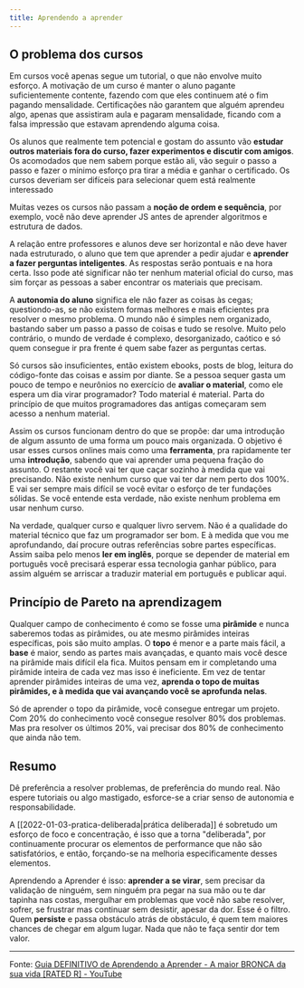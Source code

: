 ```yaml
---
title: Aprendendo a aprender
---
```


## O problema dos cursos
Em cursos você apenas segue um tutorial, o que não envolve muito esforço. A motivação de um curso é manter o aluno pagante suficientemente contente, fazendo com que eles continuem até o fim pagando mensalidade. Certificações não garantem que alguém aprendeu algo, apenas que assistiram aula e pagaram mensalidade, ficando com a falsa impressão que estavam aprendendo alguma coisa.

Os alunos que realmente tem potencial e gostam do assunto vão **estudar outros materiais fora do curso, fazer experimentos e discutir com amigos**. Os acomodados que nem sabem porque estão ali, vão seguir o passo a passo e fazer o mínimo esforço pra tirar a média e ganhar o certificado. Os cursos deveriam ser difíceis para selecionar quem está realmente interessado

Muitas vezes os cursos não passam a **noção de ordem e sequência**, por exemplo, você não deve aprender JS antes de aprender algoritmos e estrutura de dados.

A relação entre professores e alunos deve ser horizontal e não deve haver nada estruturado, o aluno que tem que aprender a pedir ajudar e **aprender a fazer perguntas inteligentes**. As respostas serão pontuais e na hora certa. Isso pode até significar não ter nenhum material oficial do curso, mas sim forçar as pessoas a saber encontrar os materiais que precisam.

A **autonomia do aluno** significa ele não fazer as coisas às cegas; questiondo-as, se não existem formas melhores e mais eficientes pra resolver o mesmo problema. O mundo não é simples nem organizado, bastando saber um passo a passo de coisas e tudo se resolve. Muito pelo contrário, o mundo de verdade é complexo, desorganizado, caótico e só quem consegue ir pra frente é quem sabe fazer as perguntas certas.

Só cursos são insuficientes, então existem ebooks, posts de blog, leitura do código-fonte das coisas e assim por diante. Se a pessoa sequer gasta um pouco de tempo e neurônios no exercício de **avaliar o material**, como ele espera um dia virar programador? Todo material é material. Parta do princípio de que muitos programadores das antigas começaram sem acesso a nenhum material.

Assim os cursos funcionam dentro do que se propõe: dar uma introdução de algum assunto de uma forma um pouco mais organizada. O objetivo é usar esses cursos onlines mais como uma **ferramenta**, pra rapidamente ter uma **introdução**, sabendo que vai aprender uma pequena fração do assunto. O restante você vai ter que caçar sozinho à medida que vai precisando. Não existe nenhum curso que vai ter dar nem perto dos 100%. E vai ser sempre mais difícil se você evitar o esforço de ter fundações sólidas. Se você entende esta verdade, não existe nenhum problema em usar nenhum curso.

Na verdade, qualquer curso e qualquer livro servem. Não é a qualidade do material técnico que faz um programador ser bom. E à medida que vou me aprofundando, daí procure outras referências sobre partes específicas. Assim saiba pelo menos **ler em inglês**, porque se depender de material em português você precisará esperar essa tecnologia ganhar público, para assim alguém se arriscar a traduzir material em português e publicar aqui.

## Princípio de Pareto na aprendizagem
Qualquer campo de conhecimento é como se fosse uma **pirâmide** e nunca saberemos todas as pirâmides, ou ate mesmo pirâmides inteiras específicas, pois são muito amplas. O **topo** é menor e a parte mais fácil, a **base** é maior, sendo as partes mais avançadas, e quanto mais você desce na pirâmide mais difícil ela fica. Muitos pensam em ir completando uma pirâmide inteira de cada vez mas isso é ineficiente. Em vez de tentar aprender pirâmides inteiras de uma vez, **aprenda o topo de muitas pirâmides, e à medida que vai avançando você se aprofunda nelas**. 

Só de aprender o topo da pirâmide, você consegue entregar um projeto. Com 20% do conhecimento você consegue resolver 80% dos problemas. Mas pra resolver os últimos 20%, vai precisar dos 80% de conhecimento que ainda não tem.

## Resumo
 Dê preferência a resolver problemas, de preferência do mundo real. Não espere tutoriais ou algo mastigado, esforce-se a criar senso de autonomia e responsabilidade.
 
 A [[2022-01-03-pratica-deliberada|prática deliberada]] é sobretudo um esforço de foco e concentração, é isso que a torna "deliberada", por continuamente procurar os elementos de performance que não são satisfatórios, e então, forçando-se na melhoria especificamente desses elementos.

Aprendendo a Aprender é isso: **aprender a se virar**, sem precisar da validação de ninguém, sem ninguém pra pegar na sua mão ou te dar tapinha nas costas, mergulhar em problemas que você não sabe resolver, sofrer, se frustrar mas continuar sem desistir, apesar da dor. Esse é o filtro. Quem **persiste** e passa obstáculo atrás de obstáculo, é quem tem maiores chances de chegar em algum lugar. Nada que não te faça sentir dor tem valor.

---

Fonte: [Guia DEFINITIVO de Aprendendo a Aprender - A maior BRONCA da sua vida \[RATED R\] - YouTube](https://www.youtube.com/watch?v=oUPaJxk6TZ0)